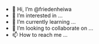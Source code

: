 - 👋 Hi, I’m @friedenheiwa
- 👀 I’m interested in ...
- 🌱 I’m currently learning ...
- 💞️ I’m looking to collaborate on ...
- 📫 How to reach me ...

<!---
friedenheiwa/friedenheiwa is a ✨ special ✨ repository because its `README.md` (this file) appears on your GitHub profile.
You can click the Preview link to take a look at your changes.
--->

